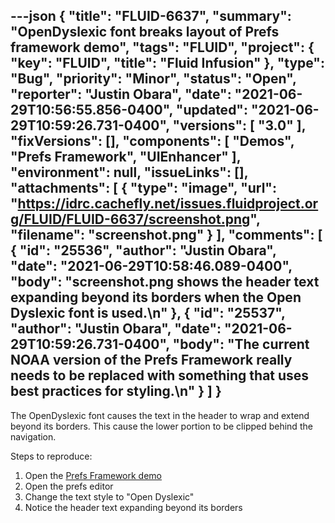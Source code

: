 ---json
{
  "title": "FLUID-6637",
  "summary": "OpenDyslexic font breaks layout of Prefs framework demo",
  "tags": "FLUID",
  "project": {
    "key": "FLUID",
    "title": "Fluid Infusion"
  },
  "type": "Bug",
  "priority": "Minor",
  "status": "Open",
  "reporter": "Justin Obara",
  "date": "2021-06-29T10:56:55.856-0400",
  "updated": "2021-06-29T10:59:26.731-0400",
  "versions": [
    "3.0"
  ],
  "fixVersions": [],
  "components": [
    "Demos",
    "Prefs Framework",
    "UIEnhancer"
  ],
  "environment": null,
  "issueLinks": [],
  "attachments": [
    {
      "type": "image",
      "url": "https://idrc.cachefly.net/issues.fluidproject.org/FLUID/FLUID-6637/screenshot.png",
      "filename": "screenshot.png"
    }
  ],
  "comments": [
    {
      "id": "25536",
      "author": "Justin Obara",
      "date": "2021-06-29T10:58:46.089-0400",
      "body": "screenshot.png shows the header text expanding beyond its borders when the Open Dyslexic font is used.\n"
    },
    {
      "id": "25537",
      "author": "Justin Obara",
      "date": "2021-06-29T10:59:26.731-0400",
      "body": "The current NOAA version of the Prefs Framework really needs to be replaced with something that uses best practices for styling.\n"
    }
  ]
}
---
The OpenDyslexic font causes the text in the header to wrap and extend beyond its borders. This cause the lower portion to be clipped behind the navigation.

Steps to reproduce:

1. Open the [Prefs Framework demo](https://build-infusion.fluidproject.org/demos/prefsframework/)
2. Open the prefs editor
3. Change the text style to "Open Dyslexic"
4. Notice the header text expanding beyond its borders

        
